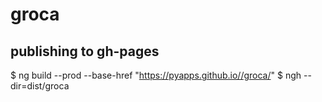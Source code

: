 # groca

## publishing to gh-pages
$ ng build --prod --base-href "https://pyapps.github.io//groca/"
$ ngh --dir=dist/groca

